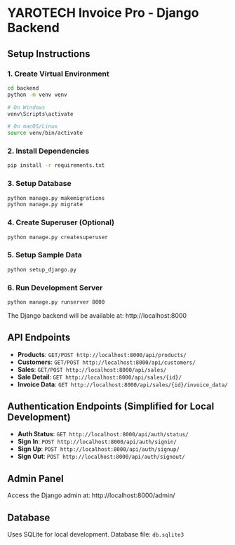 # YAROTECH Invoice Pro - Django Backend

## Setup Instructions

### 1. Create Virtual Environment
```bash
cd backend
python -m venv venv

# On Windows
venv\Scripts\activate

# On macOS/Linux
source venv/bin/activate
```

### 2. Install Dependencies
```bash
pip install -r requirements.txt
```

### 3. Setup Database
```bash
python manage.py makemigrations
python manage.py migrate
```

### 4. Create Superuser (Optional)
```bash
python manage.py createsuperuser
```

### 5. Setup Sample Data
```bash
python setup_django.py
```

### 6. Run Development Server
```bash
python manage.py runserver 8000
```

The Django backend will be available at: http://localhost:8000

## API Endpoints

- **Products**: `GET/POST http://localhost:8000/api/products/`
- **Customers**: `GET/POST http://localhost:8000/api/customers/`
- **Sales**: `GET/POST http://localhost:8000/api/sales/`
- **Sale Detail**: `GET http://localhost:8000/api/sales/{id}/`
- **Invoice Data**: `GET http://localhost:8000/api/sales/{id}/invoice_data/`

## Authentication Endpoints (Simplified for Local Development)

- **Auth Status**: `GET http://localhost:8000/api/auth/status/`
- **Sign In**: `POST http://localhost:8000/api/auth/signin/`
- **Sign Up**: `POST http://localhost:8000/api/auth/signup/`
- **Sign Out**: `POST http://localhost:8000/api/auth/signout/`

## Admin Panel

Access the Django admin at: http://localhost:8000/admin/

## Database

Uses SQLite for local development. Database file: `db.sqlite3`